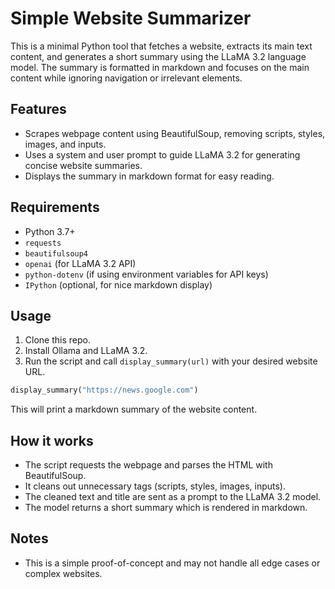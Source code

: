 ﻿# Simple Website Summarizer

This is a minimal Python tool that fetches a website, extracts its main text content, and generates a short summary using the LLaMA 3.2 language model. The summary is formatted in markdown and focuses on the main content while ignoring navigation or irrelevant elements.

## Features

- Scrapes webpage content using BeautifulSoup, removing scripts, styles, images, and inputs.
- Uses a system and user prompt to guide LLaMA 3.2 for generating concise website summaries.
- Displays the summary in markdown format for easy reading.

## Requirements

- Python 3.7+
- `requests`
- `beautifulsoup4`
- `openai` (for LLaMA 3.2 API)
- `python-dotenv` (if using environment variables for API keys)
- `IPython` (optional, for nice markdown display)

## Usage

1. Clone this repo.
2. Install Ollama and LLaMA 3.2.
3. Run the script and call `display_summary(url)` with your desired website URL.

```python
display_summary("https://news.google.com")
```

This will print a markdown summary of the website content.

## How it works

- The script requests the webpage and parses the HTML with BeautifulSoup.
- It cleans out unnecessary tags (scripts, styles, images, inputs).
- The cleaned text and title are sent as a prompt to the LLaMA 3.2 model.
- The model returns a short summary which is rendered in markdown.

## Notes

- This is a simple proof-of-concept and may not handle all edge cases or complex websites.



